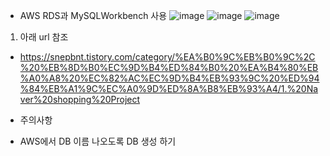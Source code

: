 - AWS RDS과 MySQLWorkbench 사용
![image](https://user-images.githubusercontent.com/10266436/110920388-a992c780-8360-11eb-9700-d85a95c0fb24.png)
![image](https://user-images.githubusercontent.com/10266436/110920451-c16a4b80-8360-11eb-947e-7fb1fb54b811.png)
![image](https://user-images.githubusercontent.com/10266436/110920494-cdeea400-8360-11eb-9ed1-6aa533396cac.png)

1. 아래 url 참조
- https://snepbnt.tistory.com/category/%EA%B0%9C%EB%B0%9C%2C%20%EB%8D%B0%EC%9D%B4%ED%84%B0%20%EA%B4%80%EB%A0%A8%20%EC%82%AC%EC%9D%B4%EB%93%9C%20%ED%94%84%EB%A1%9C%EC%A0%9D%ED%8A%B8%EB%93%A4/1.%20Naver%20shopping%20Project

- 주의사항 
- AWS에서 DB 이름 나오도록 DB 생성 하기
